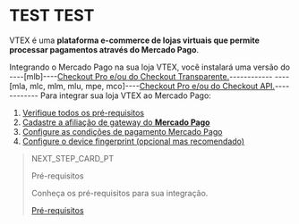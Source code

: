 # TEST TEST

VTEX é uma **plataforma e-commerce de lojas virtuais que permite processar pagamentos através do Mercado Pago**.

Integrando o Mercado Pago na sua loja VTEX, você instalará uma versão do ----[mlb]----[Checkout Pro e/ou do Checkout Transparente.](https://www.mercadopago[FAKER][URL][DOMAIN]/ferramentas-para-vender/cobrar)------------ ----[mla, mlc, mlm, mlu, mpe, mco]----[Checkout Pro e/ou do Checkout API.](https://www.mercadopago.com.br/ferramentas-para-vender/cobrar)------------ Para integrar sua loja VTEX ao Mercado Pago:

1. [Verifique todos os pré-requisitos](https://www.mercadopago[FAKER][URL][DOMAIN]/developers/pt/guides/vtex/prerequisites)
2. [Cadastre a afiliação de gateway do **Mercado Pago**](https://www.mercadopago[FAKER][URL][DOMAIN]/developers/pt/guides/vtex/gateway-affiliations)
3. [Configure as condições de pagamento Mercado Pago](https://www.mercadopago[FAKER][URL][DOMAIN]/developers/pt/guides/plugins/unofficial/vtex/configure-payment-conditions)
4. [Configure o device fingerprint (opcional mas recomendado)](https://www.mercadopago[FAKER][URL][DOMAIN]/developers/pt/guides/vtex/device-fingerprint)

> NEXT_STEP_CARD_PT
>
> Pré-requisitos
>
> Conheça os pré-requisitos para sua integração.
>
> [Pré-requisitos](https://www.mercadopago[FAKER][URL][DOMAIN]/developers/pt/guides/vtex/prerequisites)
